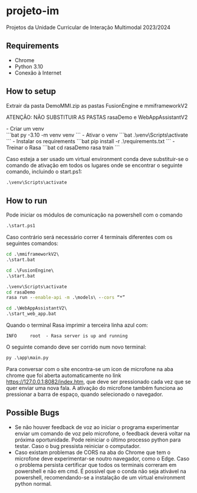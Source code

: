 # projeto-im
Projetos da Unidade Curricular de Interação Multimodal 2023/2024

## Requirements
- Chrome
- Python 3.10
- Conexão à Internet

## How to setup
Extrair da pasta DemoMMI.zip as pastas FusionEngine e mmiframeworkV2
<p>
ATENÇÂO: NÃO SUBSTITUIR AS PASTAS rasaDemo e WebAppAssistantV2
<p/>
- Criar um venv
<br/>
```bat
py -3.10 -m venv venv
```
- Ativar o venv
```bat
.\venv\Scripts\activate
```
- Instalar os requirements
```bat
pip install -r .\requirements.txt
```
- Treinar o Rasa
```bat
cd rasaDemo
rasa train
```

Caso esteja a ser usado um virtual environment conda deve substituir-se o comando de ativação em todos os lugares onde se encontrar o seguinte comando, incluindo o start.ps1:
```bat
.\venv\Scripts\activate
```

## How to run
Pode iniciar os módulos de comunicação na powershell com o comando
```bat
.\start.ps1
```
Caso contrário será necessário correr 4 terminais diferentes com os seguintes comandos:
```bat
cd .\mmiframeworkV2\
.\start.bat
```
```bat
cd .\FusionEngine\
.\start.bat
```
```bat
.\venv\Scripts\activate
cd rasaDemo
rasa run --enable-api -m .\models\ --cors “*”
```
```bat
cd .\WebAppAssistantV2\
.\start_web_app.bat
```
Quando o terminal Rasa imprimir a terceira linha azul com:
```python3
INFO     root  - Rasa server is up and running
```
O seguinte comando deve ser corrido num novo terminal:
```bat
py .\app\main.py
```
Para conversar com o site encontra-se um icon de microfone na aba chrome que foi aberta automaticamente no link https://127.0.0.1:8082/index.htm, que deve ser pressionado cada vez que se quer enviar uma nova fala. A ativação do microfone também funciona ao pressionar a barra de espaço, quando selecionado o navegador.
## Possible Bugs
- Se não houver feedback de voz ao iniciar o programa experimentar enviar um comando de voz pelo microfone, o feedback deverá voltar na próxima oportunidade. Pode reiniciar o último processo python para testar. Caso o bug pressista reiniciar o computador.
- Caso existam problemas de CORS na aba do Chrome que tem o microfone deve experimentar-se noutro navegador, como o Edge. Caso o problema persista certificar que todos os terminais correram em powershell e não em cmd. É possível que o conda não seja ativável na powershell, recomendando-se a instalação de um virtual environment python normal.

